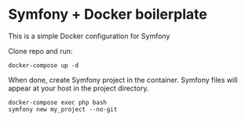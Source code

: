 # Symfony + Docker boilerplate

This is a simple Docker configuration for Symfony

Clone repo and run:
```
docker-compose up -d
```

When done, create Symfony project in the container. Symfony files will appear at your host in the project directory.
```
docker-compose exec php bash
symfony new my_project --no-git
```
